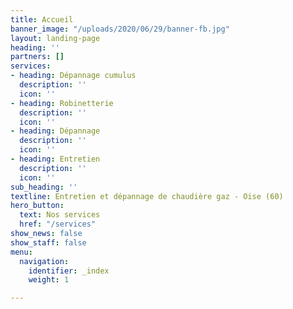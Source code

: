 ```yaml
---
title: Accueil
banner_image: "/uploads/2020/06/29/banner-fb.jpg"
layout: landing-page
heading: ''
partners: []
services:
- heading: Dépannage cumulus
  description: ''
  icon: ''
- heading: Robinetterie
  description: ''
  icon: ''
- heading: Dépannage
  description: ''
  icon: ''
- heading: Entretien
  description: ''
  icon: ''
sub_heading: ''
textline: Entretien et dépannage de chaudière gaz - Oise (60)
hero_button:
  text: Nos services
  href: "/services"
show_news: false
show_staff: false
menu:
  navigation:
    identifier: _index
    weight: 1

---
```

